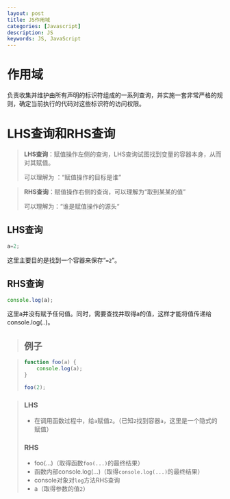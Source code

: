 ```yaml
---
layout: post
title: JS作用域
categories: [Javascript]
description: JS
keywords: JS, JavaScript
---
```






# 作用域

负责收集并维护由所有声明的标识符组成的一系列查询，并实施一套非常严格的规则，确定当前执行的代码对这些标识符的访问权限。

# LHS查询和RHS查询

> **LHS查询**：赋值操作左侧的查询，LHS查询试图找到变量的容器本身，从而对其赋值。
>
> 可以理解为 ：“赋值操作的目标是谁”

> **RHS查询**：赋值操作右侧的查询，可以理解为“取到某某的值”
>
> 可以理解为：“谁是赋值操作的源头“

## LHS查询

```js
a=2;
```

这里主要目的是找到一个容器来保存“`=2`”。

## RHS查询

```js
console.log(a);
```

这里a并没有赋予任何值。同时，需要查找并取得a的值，这样才能将值传递给console.log(..)。

> ## 例子

> ```js
> function foo(a) {
>     console.log(a);
> }
> 
> foo(2);
> ```

> ### LHS
>
> - 在调用函数过程中，给`a`赋值`2`。（已知`2`找到容器`a`，这里是一个隐式的赋值）
>
> ### RHS
>
> - foo(...)（取得函数`foo(...)`的最终结果）
> - 函数内部console.log(...)（取得`console.log(...)`的最终结果）
> - console对象对`log`方法RHS查询
> - a（取得参数的值`2`）

